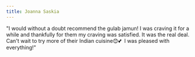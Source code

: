 ```yaml
---
title: Joanna Saskia
---
```

"I would without a doubt recommend the gulab jamun! I was craving it for a while and thankfully for them my craving was satisfied. It was the real deal. Can't wait to try more of their Indian cuisine😊💕  I was pleased with everything!"